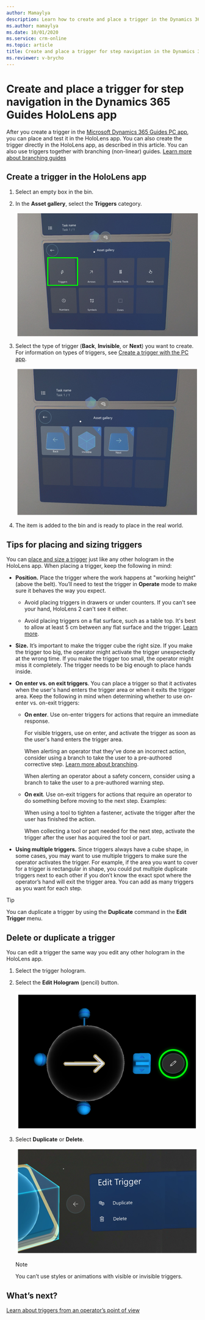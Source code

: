 ```yaml
---
author: Mamaylya
description: Learn how to create and place a trigger in the Dynamics 365 Guides HoloLens app to automatically advance the operator to the next step based on detection of their hands in HoloLens 2.
ms.author: mamaylya
ms.date: 10/01/2020
ms.service: crm-online
ms.topic: article
title: Create and place a trigger for step navigation in the Dynamics 365 Guides HoloLens app
ms.reviewer: v-brycho
---
```


# Create and place a trigger for step navigation in the Dynamics 365 Guides HoloLens app

After you create a trigger in the [Microsoft Dynamics 365 Guides PC app](pc-app-trigger.md), you can place and test it in the HoloLens app. You can also create the trigger directly in the HoloLens app, as described in this article. You can also use triggers together with branching (non-linear) guides. [Learn more about branching guides](pc-app-branching.md)

## Create a trigger in the HoloLens app

1. Select an empty box in the bin.

2. In the **Asset gallery**, select the **Triggers** category.

    ![Trigger category in the Asset gallery](media/trigger-category-hololens-app.PNG "Trigger category in the Asset gallery")

3. Select the type of trigger (**Back**, **Invisible**, or **Next**) you want to create. For information on types of triggers, see [Create a trigger with the PC app](pc-app-trigger.md).

    ![Three types of triggers in Asset gallery](media/triggers-asset-gallery.PNG "Three types of triggers in Asset gallery")
 
3. The item is added to the bin and is ready to place in the real world.

## Tips for placing and sizing triggers

You can [place and size a trigger](hololens-app-orientation.md#place-your-holograms) just like any other hologram in the HoloLens app. When placing a trigger, keep the following in mind:

- **Position.** Place the trigger where the work happens at "working height" (above the belt). You’ll need to test the trigger in **Operate** mode to make sure it behaves the way you expect.

   - Avoid placing triggers in drawers or under counters. If you can't see your hand, HoloLens 2 can't see it either. 

   - Avoid placing triggers on a flat surface, such as a table top. It's best to allow at least 5 cm between any flat surface and the trigger. [Learn more](https://docs.microsoft.com/hololens/hololens-troubleshooting#hololens-doesnt-respond-to-hand-input).

- **Size.** It’s important to make the trigger cube the right size. If you make the trigger too big, the operator might activate the trigger unexpectedly at the wrong time. If you make the trigger too small, the operator might miss it completely. The trigger needs to be big enough to place hands inside.

- **On enter vs. on exit triggers**. You can place a trigger so that it activates when the user's hand enters the trigger area or when it exits the trigger area. Keep the following in mind when determining whether to use on-enter vs. on-exit triggers:

    - **On enter**. Use on-enter triggers for actions that require an immediate response.
        
        For visible triggers, use on enter, and activate the trigger as soon as the user's hand enters the trigger area.  
     
        When alerting an operator that they've done an incorrect action, consider using a branch to take the user to a pre-authored corrective step. [Learn more about branching](pc-app-branching.md).
     
        When alerting an operator about a safety concern, consider using a branch to take the user to a pre-authored warning step. 
        
    - **On exit**. Use on-exit triggers for actions that require an operator to do something before moving to the next step. Examples:
    
        When using a tool to tighten a fastener, activate the trigger after the user has finished the action.
        
        When collecting a tool or part needed for the next step, activate the trigger after the user has acquired the tool or part.        

- **Using multiple triggers.** Since triggers always have a cube shape, in some cases, you may want to use multiple triggers to make sure the operator activates the trigger. For example, if the area you want to cover for a trigger is rectangular in shape, you could put multiple duplicate triggers next to each other if you don’t know the exact spot where the operator’s hand will exit the trigger area. You can add as many triggers as you want for each step.

> [!TIP]
> You can duplicate a trigger by using the **Duplicate** command in the **Edit Trigger** menu.

## Delete or duplicate a trigger

You can edit a trigger the same way you edit any other hologram in the HoloLens app.

1. Select the trigger hologram.

2. Select the **Edit Hologram** (pencil) button.

    ![Edit Hologram button](media/edit-hologram.png "Edit Hologram button")
 
3. Select **Duplicate** or **Delete**.

    ![Edit Trigger dialog box](media/trigger-edit.PNG "Edit Trigger dialog box")
 
    > [!NOTE]
    > You can’t use styles or animations with visible or invisible triggers.

## What’s next?

[Learn about triggers from an operator’s point of view](hololens-app-orientation.md)

